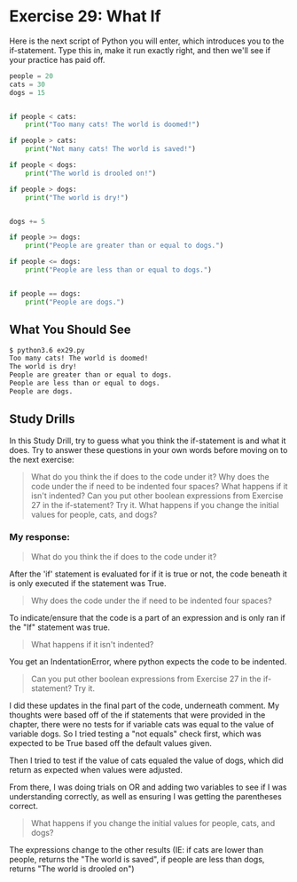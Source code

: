 # Exercise 29: What If

Here is the next script of Python you will enter, which introduces you to the if-statement. Type this in, make it run exactly right, and then we'll see if your practice has paid off.

```python
people = 20
cats = 30
dogs = 15


if people < cats:
    print("Too many cats! The world is doomed!")

if people > cats:
    print("Not many cats! The world is saved!")

if people < dogs:
    print("The world is drooled on!")

if people > dogs:
    print("The world is dry!")


dogs += 5

if people >= dogs:
    print("People are greater than or equal to dogs.")

if people <= dogs:
    print("People are less than or equal to dogs.")


if people == dogs:
    print("People are dogs.")
```



## What You Should See

```sh
$ python3.6 ex29.py
Too many cats! The world is doomed!
The world is dry!
People are greater than or equal to dogs.
People are less than or equal to dogs.
People are dogs.
```



## Study Drills

In this Study Drill, try to guess what you think the if-statement is and what it does. Try to answer these questions in your own words before moving on to the next exercise:

> What do you think the if does to the code under it?
> Why does the code under the if need to be indented four spaces?
> What happens if it isn't indented?
> Can you put other boolean expressions from Exercise 27 in the if-statement? Try it.
> What happens if you change the initial values for people, cats, and dogs?



### My response:
> What do you think the if does to the code under it?

After the 'if' statement is evaluated for if it is true or not, the code beneath it is only executed if the statement was True. 

> Why does the code under the if need to be indented four spaces?

To indicate/ensure that the code is a part of an expression and is only ran if the "If" statement was true.

> What happens if it isn't indented?

You get an IndentationError, where python expects the code to be indented.

> Can you put other boolean expressions from Exercise 27 in the if-statement? Try it.

I did these updates in the final part of the code, underneath comment.
My thoughts were based off of the if statements that were provided in the chapter, there were no tests for if variable cats was equal to the value of variable dogs. So I tried testing a "not equals" check first, which was expected to be True based off the default values given.

Then I tried to test if the value of cats equaled the value of dogs, which did return as expected when values were adjusted.

From there, I was doing trials on OR and adding two variables to see if I was understanding correctly, as well as ensuring I was getting the parentheses correct. 

> What happens if you change the initial values for people, cats, and dogs?

The expressions change to the other results (IE: if cats are lower than people, returns the "The world is saved",  if people are less than dogs, returns "The world is drooled on")